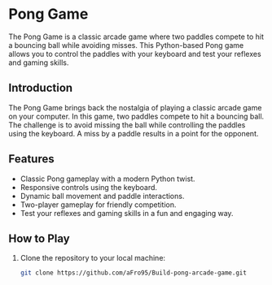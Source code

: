 # Pong Game

The Pong Game is a classic arcade game where two paddles compete to hit a bouncing ball while avoiding misses. 
This Python-based Pong game allows you to control the paddles with your keyboard and test your reflexes and gaming skills.

## Introduction

The Pong Game brings back the nostalgia of playing a classic arcade game on your computer. In this game, two paddles compete to hit a bouncing ball. The challenge is to avoid missing the ball while controlling the paddles using the keyboard. A miss by a paddle results in a point for the opponent.

## Features

- Classic Pong gameplay with a modern Python twist.
- Responsive controls using the keyboard.
- Dynamic ball movement and paddle interactions.
- Two-player gameplay for friendly competition.
- Test your reflexes and gaming skills in a fun and engaging way.

## How to Play

1. Clone the repository to your local machine:

   ```sh
   git clone https://github.com/aFro95/Build-pong-arcade-game.git
